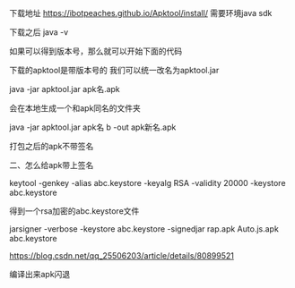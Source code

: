 下载地址 https://ibotpeaches.github.io/Apktool/install/
需要环境java sdk

下载之后
java -v

如果可以得到版本号，那么就可以开始下面的代码

下载的apktool是带版本号的
我们可以统一改名为apktool.jar

java -jar apktool.jar apk名.apk

会在本地生成一个和apk同名的文件夹

java -jar apktool.jar apk名 b -out apk新名.apk

打包之后的apk不带签名

二、怎么给apk带上签名

keytool -genkey -alias abc.keystore -keyalg RSA -validity 20000 -keystore abc.keystore

得到一个rsa加密的abc.keystore文件

jarsigner -verbose -keystore abc.keystore -signedjar rap.apk Auto.js.apk abc.keystore

https://blog.csdn.net/qq_25506203/article/details/80899521

编译出来apk闪退
